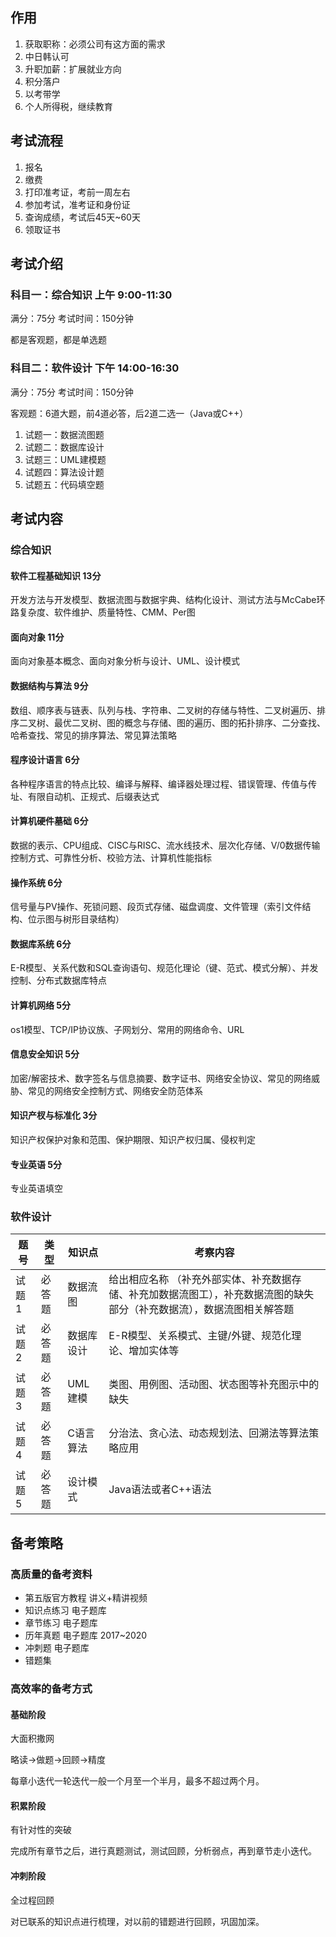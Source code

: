 ## 作用

1. 获取职称：必须公司有这方面的需求
2. 中日韩认可
3. 升职加薪：扩展就业方向
4. 积分落户
5. 以考带学
6. 个人所得税，继续教育

## 考试流程

1. 报名
2. 缴费
3. 打印准考证，考前一周左右
4. 参加考试，准考证和身份证
5. 查询成绩，考试后45天~60天
6. 领取证书

## 考试介绍

### 科目一：综合知识  上午  9:00-11:30

满分：75分  考试时间：150分钟

都是客观题，都是单选题

### 科目二：软件设计  下午  14:00-16:30

满分：75分   考试时间：150分钟

客观题：6道大题，前4道必答，后2道二选一（Java或C++）

1. 试题一：数据流图题
2. 试题二：数据库设计
3. 试题三：UML建模题
4. 试题四：算法设计题
5. 试题五：代码填空题

## 考试内容

### 综合知识

#### 软件工程基础知识  13分

开发方法与开发模型、数据流图与数据宇典、结构化设计、测试方法与McCabe环路复杂度、软件维护、质量特性、CMM、Per图

#### 面向对象  11分

面向对象基本概念、面向对象分析与设计、UML、设计模式

#### 数据结构与算法  9分

数组、顺序表与链表、队列与栈、字符串、二叉树的存储与特性、二叉树遍历、排序二叉树、最优二叉树、图的概念与存储、图的遍历、图的拓扑排序、二分查找、哈希查找、常见的排序算法、常见算法策略

#### 程序设计语言  6分 

各种程序语言的特点比较、编译与解释、编译器处理过程、错误管理、传值与传址、有限自动机、正规式、后缀表达式

#### 计算机硬件墓础  6分 

数据的表示、CPU组成、CISC与RISC、流水线技术、层次化存储、V/0数据传输控制方式、可靠性分析、校验方法、计算机性能指标

#### 操作系统  6分

信号量与PV操作、死锁问题、段页式存储、磁盘调度、文件管理（索引文件结构、位示图与树形目录结构）

#### 数据库系统  6分

E-R模型、关系代数和SQL查询语句、规范化理论（键、范式、模式分解）、并发控制、分布式数据库特点

#### 计算机网络  5分

os1模型、TCP/IP协议族、子网划分、常用的网络命令、URL

#### 信息安全知识  5分

加密/解密技术、数字签名与信息摘要、数字证书、网络安全协议、常见的网络威胁、常见的网络安全控制方式、网络安全防范体系

#### 知识产杈与标准化  3分

知识产权保护对象和范围、保护期限、知识产权归属、侵权判定

#### 专业英语  5分

专业英语填空

### 软件设计

| 题号  | 类型   | 知识点     | 考察内容                                                     |
| ----- | ------ | ---------- | ------------------------------------------------------------ |
| 试题1 | 必答题 | 数据流图   | 给出相应名称 （补充外部实体、补充数据存储、补充加数据流图工），补充数据流图的缺失部分（补充数据流），数据流图相关解答题 |
| 试题2 | 必答题 | 数据库设计 | E-R模型、关系模式、主键/外键、规范化理论、增加实体等         |
| 试题3 | 必答题 | UML建模    | 类图、用例图、活动图、状态图等补充图示中的缺失               |
| 试题4 | 必答题 | C语言算法  | 分治法、贪心法、动态规划法、回溯法等算法策略应用             |
| 试题5 | 必答题 | 设计模式   | Java语法或者C++语法                                          |

## 备考策略

### 高质量的备考资料

- 第五版官方教程  讲义+精讲视频
- 知识点练习  电子题库
- 章节练习  电子题库
- 历年真题  电子题库  2017~2020
- 冲刺题  电子题库
- 错题集

### 高效率的备考方式

#### 基础阶段

大面积撒网

略读->做题->回顾->精度

每章小迭代一轮迭代一般一个月至一个半月，最多不超过两个月。

#### 积累阶段

有针对性的突破

完成所有章节之后，进行真题测试，测试回顾，分析弱点，再到章节走小迭代。

#### 冲刺阶段

全过程回顾

对已联系的知识点进行梳理，对以前的错题进行回顾，巩固加深。



